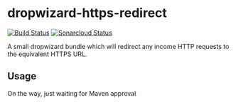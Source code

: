 # dropwizard-https-redirect

[![Build Status](https://travis-ci.org/gruelbox/dropwizard-https-redirect.svg?branch=master)](https://travis-ci.org/gruelbox/dropwizard-https-redirect)
[![Sonarcloud Status](https://sonarcloud.io/api/project_badges/measure?project=gruelbox:dropwizard-https-redirect&metric=alert_status)](https://sonarcloud.io/dashboard?id=gruelbox:dropwizard-https-redirect)

A small dropwizard bundle which will redirect any income HTTP requests to the equivalent HTTPS URL.

## Usage

On the way, just waiting for Maven approval
